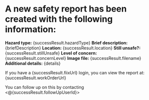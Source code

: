 # A new safety report has been created with the following information:

**Hazard type:** {successResult.hazardType}
**Brief description:** {briefDescription}
**Location:** {successResult.location}
**Still unsafe?:** {successResult.stillUnsafe}
**Level of concern:** {successResult.concernLevel}
**Image file:** {successResult.filename}
**Additional details:** {details}

If you have a {successResult.fiixUrl} login, you can view the report at: {successResult.workOrderUrl}

You can follow up on this by contacting <@{successResult.followUpUserId}>